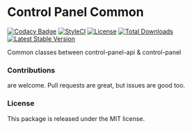 <!--h-->
# Control Panel Common

[![Codacy Badge](https://app.codacy.com/project/badge/Grade/2e4f1f8a51c34019bddceaeed044f6db)](https://www.codacy.com/gh/laravel-enso/control-panel-common?utm_source=github.com&amp;utm_medium=referral&amp;utm_content=laravel-enso/control-panel-common&amp;utm_campaign=Badge_Grade) 
[![StyleCI](https://github.styleci.io/repos/88979520/shield?branch=master)](https://github.styleci.io/repos/88979520)
[![License](https://poser.pugx.org/laravel-enso/control-panel-common/license)](https://https://packagist.org/packages/laravel-enso/control-panel-common)
[![Total Downloads](https://poser.pugx.org/laravel-enso/control-panel-common/downloads)](https://packagist.org/packages/laravel-enso/control-panel-common)
[![Latest Stable Version](https://poser.pugx.org/laravel-enso/control-panel-common/version)](https://packagist.org/packages/laravel-enso/control-panel-common)
<!--/h-->

Common classes between control-panel-api & control-panel

<!--h-->
### Contributions

are welcome. Pull requests are great, but issues are good too.

### License

This package is released under the MIT license.
<!--/h-->

